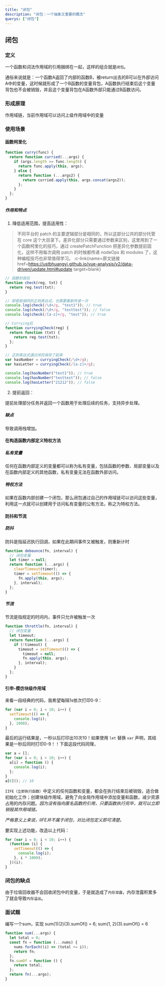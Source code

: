 ```yaml
---
title: "闭包"
description: "闭包：一个抽象又重要的概念"
querys: ["闭包"]
---
```


## 闭包

### 定义

一个函数和词法作用域的引用捆绑在一起，这样的组合就是`闭包`。

通俗来说就是：一个函数A返回了内部的函数B，被return出去的B可以在外部访问A中的变量，这时候就形成了一个B函数的变量背包，A函数执行结束后这个变量背包也不会被销毁，并且这个变量背包在A函数外部只能通过B函数访问。

### 形成原理

作用域链，当前作用域可以访问上级作用域中的变量

### 使用场景

#### 函数柯里化

```js
function curry(func) {
  return function curried(...args) {
    if (args.length >= func.length) {
      return func.apply(this, args);
    } else {
      return function (...args2) {
        return curried.apply(this, args.concat(args2));
      };
    }
  };
}
```

##### 作用和特点

1. 降低适用范围，提高适用性：

> 不同平台的 patch 的主要逻辑部分是相同的，所以这部分公共的部分托管在 core 这个大目录下。差异化部分只需要通过参数来区别，这里用到了一个函数柯里化的技巧，通过 createPatchFunction 把差异化参数提前固化，这样不用每次调用 patch 的时候都传递 nodeOps 和 modules 了，这种编程技巧也非常值得学习。
> :c-link{name=原文链接 href=https://ustbhuangyi.github.io/vue-analysis/v2/data-driven/update.html#update target=blank}

```js
// 函数封装后
function check(reg, txt) {
  return reg.test(txt);
}

// 即使是相同的正则表达式，也需要重新传递一次
console.log(check(/\d+/g, "test1")); // true
console.log(check(/\d+/g, "testtest")); // false
console.log(check(/[a-z]+/g, "test")); // true

// Currying后
function curryingCheck(reg) {
  return function (txt) {
    return reg.test(txt);
  };
}

// 正则表达式通过闭包保存了起来
var hasNumber = curryingCheck(/\d+/g);
var hasLetter = curryingCheck(/[a-z]+/g);

console.log(hasNumber("test1")); // true
console.log(hasNumber("testtest")); // false
console.log(hasLetter("21212")); // false
```

2. 提前返回：

提前处理部分任务并返回一个函数用于处理后续的任务，支持异步处理。

##### 缺点

导致调用栈增加。

#### 在构造函数内部定义特权方法

##### 私有变量

任何在函数内部定义的变量都可以称为私有变量，包括函数的参数、局部变量以及在函数内部定义的其他函数，私有变量无法在函数外部访问。

##### 特权方法

如果在函数内部创建一个闭包，那么闭包通过自己的作用域链可以访问这些变量，利用这一点就可以创建用于访问私有变量的公有方法，称之为特权方法。

#### 防抖和节流

##### 防抖

防抖是指延迟执行回调，如果在此期间事件又被触发，则重新计时

```js
function debounce(fn, interval) {
  // 闭包变量
  let timer = null;
  return function (...args) {
    clearTimeout(timer);
    timer = setTimeout(() => {
      fn.apply(this, args);
    }, interval);
  };
}
```

##### 节流

节流是指规定的时间内，事件只允许被触发一次

```js
function throttle(fn, interval) {
  // 闭包变量
  let timeout;
  return function (...args) {
    if (!timeout) {
      timeout = setTimeout(() => {
        timeout = null;
        fn.apply(this, args);
      }, interval);
    }
  };
}
```

#### 引申-模仿块级作用域

来看一段经典的代码，我希望每隔1s依次打印0-9：

```js
for (var i = 0; i < 10; i++) {
  setTimeout(() => {
    console.log(i);
  }, 1000);
}
```

最后的运行结果是，一秒以后打印出10次10！如果使用 `let` 替换 `var` 声明，其结果是一秒后同时打印0-9！！下面这段代码同理，

```js
var a = [];
for (var i = 0; i < 10; i++) {
  a[i] = function () {
    console.log(i);
  };
}
a[6](); // 10
```

`IIFE（立即执行函数）`中定义的任何函数和变量，都会在执行结束后被销毁，适合做初始化工作；创建块级作用域，避免了向全局作用域中添加变量和函数，减少资源占用的内存问题。_因为没有指向匿名函数的引用，只要函数执行完毕，就可以立即销毁其作用域链。_

_严格意义上来说，IIFE并不属于闭包，对比闭包定义即可清楚。_

要实现上述功能，改造以上代码：

```js
for (var i = 0; i < 10; i++) {
  (function (i) {
    setTimeout(() => {
      console.log(i);
    }, i * 1000);
  })(i);
}
```

### 闭包的缺点

由于垃圾回收器不会回收闭包中的变量，于是就造成了`内存泄露`，内存泄露积累多了就会导致`内存溢出`。

### 面试题

编写一个sum，实现 sum(1)(2)(3).sumOf() = 6; sum(1, 2)(3).sumOf() = 6

```js
function sum(...args) {
  let total = 0;
  const fn = function (...nums) {
    nums.forEach((i) => (total += i));
    return fn;
  };
  fn.sumOf = function () {
    return total;
  };
  return fn(...args);
}
```
